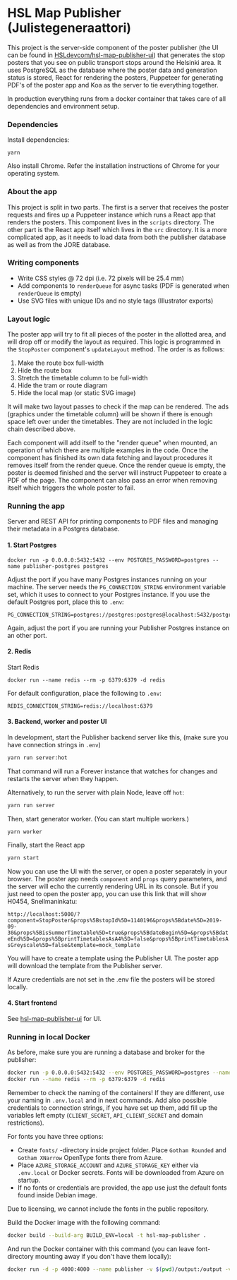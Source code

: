 # HSL Map Publisher (Julistegeneraattori)

This project is the server-side component of the poster publisher (the UI can be found in [HSLdevcom/hsl-map-publisher-ui](https://github.com/HSLdevcom/hsl-map-publisher-ui)) that generates the stop posters that you see on public transport stops around the Helsinki area. It uses PostgreSQL as the database where the poster data and generation status is stored, React for rendering the posters, Puppeteer for generating PDF's of the poster app and Koa as the server to tie everything together.

In production everything runs from a docker container that takes care of all dependencies and environment setup.

### Dependencies

Install dependencies:

```
yarn
```

Also install Chrome. Refer the installation instructions of Chrome for your operating system.

### About the app

This project is split in two parts. The first is a server that receives the poster requests and fires up a Puppeteer instance which runs a React app that renders the posters. This component lives in the `scripts` directory. The other part is the React app itself which lives in the `src` directory. It is a more complicated app, as it needs to load data from both the publisher database as well as from the JORE database.

### Writing components

- Write CSS styles @ 72 dpi (i.e. 72 pixels will be 25.4 mm)
- Add components to `renderQueue` for async tasks (PDF is generated when `renderQueue` is empty)
- Use SVG files with unique IDs and no style tags (Illustrator exports)

### Layout logic

The poster app will try to fit all pieces of the poster in the allotted area, and will drop off or modify the layout as required. This logic is programmed in the `StopPoster` component's `updateLayout` method. The order is as follows:

1. Make the route box full-width
2. Hide the route box
3. Stretch the timetable column to be full-width
4. Hide the tram or route diagram
5. Hide the local map (or static SVG image)

It will make two layout passes to check if the map can be rendered. The ads (graphics under the timetable column) will be shown if there is enough space left over under the timetables. They are not included in the logic chain described above.

Each component will add itself to the "render queue" when mounted, an operation of which there are multiple examples in the code. Once the component has finished its own data fetching and layout procedures it removes itself from the render queue. Once the render queue is empty, the poster is deemed finished and the server will instruct Puppeteer to create a PDF of the page. The component can also pass an error when removing itself which triggers the whole poster to fail.

### Running the app

Server and REST API for printing components to PDF files and managing their metadata in a Postgres database.

#### 1. Start Postgres

```
docker run -p 0.0.0.0:5432:5432 --env POSTGRES_PASSWORD=postgres --name publisher-postgres postgres
```

Adjust the port if you have many Postgres instances running on your machine. The server needs the `PG_CONNECTION_STRING` environment variable set, which it uses to connect to your Postgres instance. If you use the default Postgres port, place this to `.env`:

```
PG_CONNECTION_STRING=postgres://postgres:postgres@localhost:5432/postgres
```

Again, adjust the port if you are running your Publisher Postgres instance on an other port.

#### 2. Redis

Start Redis
```
docker run --name redis --rm -p 6379:6379 -d redis
```

For default configuration, place the following to `.env`:
```
REDIS_CONNECTION_STRING=redis://localhost:6379
```

#### 3. Backend, worker and poster UI

In development, start the Publisher backend server like this, (make sure you have connection strings in `.env`)
```bash
yarn run server:hot
```

That command will run a Forever instance that watches for changes and restarts the server when they happen.

Alternatively, to run the server with plain Node, leave off `hot`:
```bash
yarn run server
```

Then, start generator worker. (You can start multiple workers.)
```
yarn worker
```

Finally, start the React app
```bash
yarn start
```

Now you can use the UI with the server, or open a poster separately in your browser. The poster app needs `component` and `props` query parameters, and the server will echo the currently rendering URL in its console. But if you just need to open the poster app, you can use this link that will show H0454, Snellmaninkatu:

`http://localhost:5000/?component=StopPoster&props%5BstopId%5D=1140196&props%5Bdate%5D=2019-09-30&props%5BisSummerTimetable%5D=true&props%5BdateBegin%5D=&props%5BdateEnd%5D=&props%5BprintTimetablesAsA4%5D=false&props%5BprintTimetablesAsGreyscale%5D=false&template=mock_template`

You will have to create a template using the Publisher UI. The poster app will download the template from the Publisher server.

If Azure credentials are not set in the .env file the posters will be stored locally.

#### 4. Start frontend

See [hsl-map-publisher-ui](https://github.com/HSLdevcom/hsl-map-publisher-ui) for UI.

### Running in local Docker

As before, make sure you are running a database and broker for the publisher:

```bash
docker run -p 0.0.0.0:5432:5432 --env POSTGRES_PASSWORD=postgres --name publisher-postgres postgres
docker run --name redis --rm -p 6379:6379 -d redis
```
Remember to check the naming of the containers! If they are different, use your naming in `.env.local` and in next commands. Add also possible credentials to connection strings, if you have set up them, add fill up the variables left empty (`CLIENT_SECRET`, `API_CLIENT_SECRET` and domain restrictions).

For fonts you have three options:
- Create `fonts/` -directory inside project folder. Place `Gotham Rounded` and `Gotham XNarrow` OpenType fonts there from Azure.
- Place `AZURE_STORAGE_ACCOUNT` and `AZURE_STORAGE_KEY` either via `.env.local` or Docker secrets. Fonts will be downloaded from Azure on startup.
- If no fonts or credentials are provided, the app use just the default fonts found inside Debian image.

Due to licensing, we cannot include the fonts in the public repository.


Build the Docker image with the following command:

```bash
docker build --build-arg BUILD_ENV=local -t hsl-map-publisher .
```

And run the Docker container with this command (you can leave font-directory mounting away if you don't have them locally):

```bash
docker run -d -p 4000:4000 --name publisher -v $(pwd)/output:/output -v $(pwd)/fonts:/fonts --link publisher-postgres --link redis hsl-map-publisher
```
